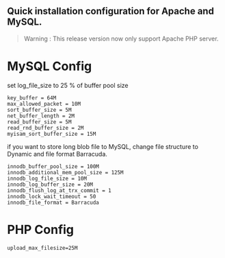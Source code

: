 ## Quick installation configuration for Apache and MySQL.

> Warning : This release version now only support Apache PHP server.

# MySQL Config
set log_file_size to 25 % of buffer pool size
```
key_buffer = 64M
max_allowed_packet = 10M
sort_buffer_size = 5M
net_buffer_length = 2M
read_buffer_size = 5M
read_rnd_buffer_size = 2M
myisam_sort_buffer_size = 15M
```
if you want to store long blob file to MySQL, change file structure to Dynamic and file format Barracuda.
```
innodb_buffer_pool_size = 100M
innodb_additional_mem_pool_size = 125M
innodb_log_file_size = 10M
innodb_log_buffer_size = 20M
innodb_flush_log_at_trx_commit = 1
innodb_lock_wait_timeout = 50
innodb_file_format = Barracuda
```

# PHP Config
```
upload_max_filesize=25M
```
